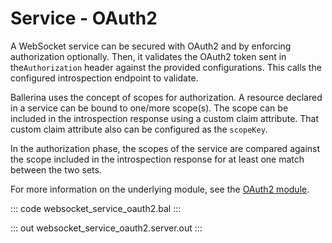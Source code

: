 # Service - OAuth2

A WebSocket service can be secured with OAuth2 and by enforcing authorization optionally. 
Then, it validates the OAuth2 token sent in the`Authorization` header against the provided
configurations. This calls the configured introspection endpoint to validate.

Ballerina uses the concept of scopes for authorization. A resource declared in a service can be 
bound to one/more scope(s). The scope can be included in the introspection response using a custom
claim attribute. That custom claim attribute also can be configured as the `scopeKey`.

In the authorization phase, the scopes of the service are compared against the scope included in 
the introspection response for at least one match between the two sets.

For more information on the underlying module, see the [OAuth2 module](https://docs.central.ballerina.io/ballerina/oauth2/latest/).

::: code websocket_service_oauth2.bal :::

::: out websocket_service_oauth2.server.out :::